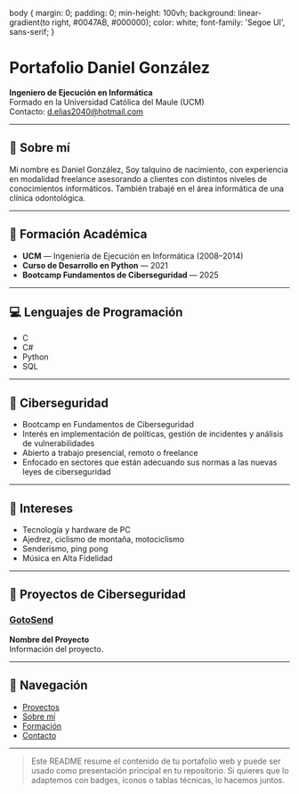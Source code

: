 body {
  margin: 0;
  padding: 0;
  min-height: 100vh;
  background: linear-gradient(to right, #0047AB, #000000);
  color: white;
  font-family: 'Segoe UI', sans-serif;
}


# Portafolio Daniel González

**Ingeniero de Ejecución en Informática**  
Formado en la Universidad Católica del Maule (UCM)  
Contacto: [d.elias2040@hotmail.com](mailto:d.elias2040@hotmail.com)

---

## 🧠 Sobre mí

Mi nombre es Daniel González, Soy talquino de nacimiento, con experiencia en modalidad freelance asesorando a clientes con distintos niveles de conocimientos informáticos. También trabajé en el área informática de una clínica odontológica.

---

## 🧪 Formación Académica

- **UCM** — Ingeniería de Ejecución en Informática (2008–2014)
- **Curso de Desarrollo en Python** — 2021
- **Bootcamp Fundamentos de Ciberseguridad** — 2025

---

## 💻 Lenguajes de Programación

- C
- C#
- Python
- SQL

---

## 🔐 Ciberseguridad

- Bootcamp en Fundamentos de Ciberseguridad  
- Interés en implementación de políticas, gestión de incidentes y análisis de vulnerabilidades  
- Abierto a trabajo presencial, remoto o freelance  
- Enfocado en sectores que están adecuando sus normas a las nuevas leyes de ciberseguridad

---

## 🎯 Intereses

- Tecnología y hardware de PC  
- Ajedrez, ciclismo de montaña, motociclismo  
- Senderismo, ping pong  
- Música en Alta Fidelidad

---

## 🚀 Proyectos de Ciberseguridad

### [GotoSend](https://gotosend.com/)
**Nombre del Proyecto**  
Información del proyecto.

---

## 🧭 Navegación

- [Proyectos](#proyectos-de-ciberseguridad)
- [Sobre mí](#sobre-mí)
- [Formación](#formación-académica)
- [Contacto](#portafolio-dan)

---

> Este README resume el contenido de tu portafolio web y puede ser usado como presentación principal en tu repositorio. Si quieres que lo adaptemos con badges, íconos o tablas técnicas, lo hacemos juntos.
